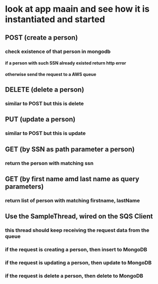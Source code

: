 # look at app maain and see how it is instantiated and started
## POST (create a person)
### check existence of that person in mongodb
#### if a person with such SSN already existed return http error
#### otherwise send the request to a AWS queue


## DELETE (delete a person)
### similar to POST but this is delete
### 

## PUT (update a person)
### similar to POST but this is update
### 

## GET (by SSN as path parameter a person)
### return the person with matching ssn

## GET (by first name amd last name as query parameters)
### return list of person with matching firstname, lastName


## Use the SampleThread, wired on the SQS Client
### this thread should keep receiving the request data from the queue
### if the request is creating a person, then insert to MongoDB
### if the request is updating a person, then update to MongoDB
### if the request is delete a person, then delete to MongoDB






